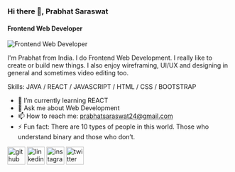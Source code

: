 ### Hi there 👋, Prabhat Saraswat
#### Frontend Web Developer
![Frontend Web Developer](https://pbs.twimg.com/profile_banners/851454733365772289/1642696623/600x200)

I'm Prabhat from India. I do Frontend Web Development.
I really like to create or build new things. I also enjoy wireframing, UI/UX and designing in general and sometimes video editing too.

Skills: JAVA / REACT / JAVASCRIPT / HTML / CSS / BOOTSTRAP

- 🌱 I’m currently learning REACT  
- 💬 Ask me about Web Development  
- 📫 How to reach me: prabhatsaraswat24@gmail.com 
- ⚡ Fun fact: There are 10 types of people in this world. Those who understand binary and those who don’t. 


[<img src='https://cdn.jsdelivr.net/npm/simple-icons@3.0.1/icons/github.svg' alt='github' height='40'>](https://github.com/https://github.com/prabhat1001)  [<img src='https://cdn.jsdelivr.net/npm/simple-icons@3.0.1/icons/linkedin.svg' alt='linkedin' height='40'>](https://www.linkedin.com/in/https://www.linkedin.com/in/prabhatkumarsaraswat//)  [<img src='https://cdn.jsdelivr.net/npm/simple-icons@3.0.1/icons/instagram.svg' alt='instagram' height='40'>](https://www.instagram.com/https://www.instagram.com/saraswat__prabhat//)  [<img src='https://cdn.jsdelivr.net/npm/simple-icons@3.0.1/icons/twitter.svg' alt='twitter' height='40'>](https://twitter.com/https://twitter.com/PrabhatSar10)  



<!-- [![Anurag's GitHub stats](https://github-readme-stats.vercel.app/api?username=prabhat1001)](https://github.com/anuraghazra/github-readme-stats) -->




























<!--
**prabhat1001/prabhat1001** is a ✨ _special_ ✨ repository because its `README.md` (this file) appears on your GitHub profile.

Here are some ideas to get you started:

- 🔭 I’m currently working on ...
- 🌱 I’m currently learning ...
- 👯 I’m looking to collaborate on ...
- 🤔 I’m looking for help with ...
- 💬 Ask me about ...
- 📫 How to reach me: ...
- 😄 Pronouns: ...
- ⚡ Fun fact: ...
-->
